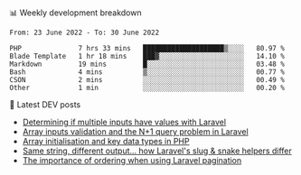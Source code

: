 📊 Weekly development breakdown
<!--START_SECTION:waka-->

```text
From: 23 June 2022 - To: 30 June 2022

PHP              7 hrs 33 mins   ████████████████████▒░░░░   80.97 %
Blade Template   1 hr 18 mins    ███▓░░░░░░░░░░░░░░░░░░░░░   14.10 %
Markdown         19 mins         █░░░░░░░░░░░░░░░░░░░░░░░░   03.48 %
Bash             4 mins          ▒░░░░░░░░░░░░░░░░░░░░░░░░   00.77 %
CSON             2 mins          ░░░░░░░░░░░░░░░░░░░░░░░░░   00.49 %
Other            1 min           ░░░░░░░░░░░░░░░░░░░░░░░░░   00.20 %
```

<!--END_SECTION:waka-->

📕 Latest DEV posts
<!-- BLOG-POST-LIST:START -->
- [Determining if multiple inputs have values with Laravel](https://dev.to/michaelvickersuk/determining-if-multiple-inputs-have-values-with-laravel-km6)
- [Array inputs validation and the N+1 query problem in Laravel](https://dev.to/michaelvickersuk/array-inputs-validation-and-the-n1-query-problem-in-laravel-2agb)
- [Array initialisation and key data types in PHP](https://dev.to/michaelvickersuk/array-initialisation-and-key-data-types-in-php-1e5b)
- [Same string, different output... how Laravel&#39;s slug &amp; snake helpers differ](https://dev.to/michaelvickersuk/same-string-different-output-how-laravels-slug-snake-helpers-differ-1ccj)
- [The importance of ordering when using Laravel pagination](https://dev.to/michaelvickersuk/the-importance-of-ordering-when-using-laravel-pagination-1e37)
<!-- BLOG-POST-LIST:END -->
